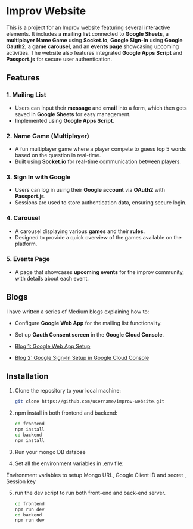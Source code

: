 # Improv Website

This is a project for an Improv website featuring several interactive elements. It includes a **mailing list** connected to **Google Sheets**, a **multiplayer Name Game** using **Socket.io**, **Google Sign-In** using **Google Oauth2**, a **game carousel**, and an **events page** showcasing upcoming activities. The website also features integrated **Google Apps Script** and **Passport.js** for secure user authentication.

## Features

### 1. **Mailing List**
   - Users can input their **message** and **email** into a form, which then gets saved in **Google Sheets** for easy management.
   - Implemented using **Google Apps Script**.

### 2. **Name Game (Multiplayer)**
   - A fun multiplayer game where a player compete to guess top 5 words based on the question in real-time.
   - Built using **Socket.io** for real-time communication between players.

### 3. **Sign In with Google**
   - Users can log in using their **Google account** via **OAuth2** with **Passport.js**.
   - Sessions are used to store authentication data, ensuring secure login.

### 4. **Carousel**
   - A carousel displaying various **games** and their **rules**.
   - Designed to provide a quick overview of the games available on the platform.

### 5. **Events Page**
   - A page that showcases **upcoming events** for the improv community, with details about each event.

## Blogs

I have written a series of Medium blogs explaining how to:
- Configure **Google Web App** for the mailing list functionality.
- Set up **Oauth Consent screen** in the **Google Cloud Console**.

- [Blog 1: Google Web App Setup](https://siddharthsamber94.medium.com/setting-up-google-oauth-consent-screen-for-develop-be0b06fbd874)
- [Blog 2: Google Sign-In Setup in Google Cloud Console](#)

## Installation

1. Clone the repository to your local machine:
   ```bash
   git clone https://github.com/username/improv-website.git

2. npm install in both frontend and backend:
   ```bash
   cd frontend 
   npm install
   cd backend
   npm install

3. Run your mongo DB databse 

4. Set all the environment variables in .env file:

Environment variables to setup 
Mongo URL, Google Client ID and secret , Session key 

5. run the dev script to run both front-end and back-end server. 
   ```bash
   cd frontend 
   npm run dev
   cd backend
   npm run dev 





